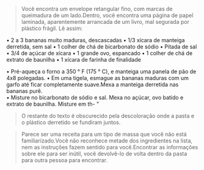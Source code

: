 > Você encontra um envelope retangular fino, com marcas de queimadura de um lado.Dentro, você encontra uma página de papel laminada, aparentemente arrancada de um livro, mal segurada por plástico frágil. Lê assim:

• 2 a 3 bananas muito maduras, descascadas
• 1/3 xícara de manteiga derretida, sem sal
• 1 colher de chá de bicarbonato de sódio
• Pitada de sal
• 3/4 de açúcar de xícara
• 1 grande ovo, espancado
• 1 colher de chá de extrato de baunilha
• 1 xícara de farinha de finalidade

• Pré-aqueça o forno a 350 ° F (175 ° C), e manteiga uma panela de pão de 4x8 polegadas.
• Em uma tigela, esmague as bananas maduras com um garfo até ficar completamente suave.Mexa a manteiga derretida nas bananas purê.  
• Misture no bicarbonato de sódio e sal. Mexa no açúcar, ovo batido e extrato de baunilha. Misture em th- "

> O restante do texto é obscurecido pela descoloração onde a pasta e o plástico derretido se fundiram juntos.

> Parece ser uma receita para um tipo de massa que você não está familiarizado.Você não reconhece metade dos ingredientes na lista, nem as instruções fazem sentido para você.Encontrar as informações sobre ele para ser inútil, você devolvê-lo de volta dentro da pasta para outra pessoa para encontrar.
